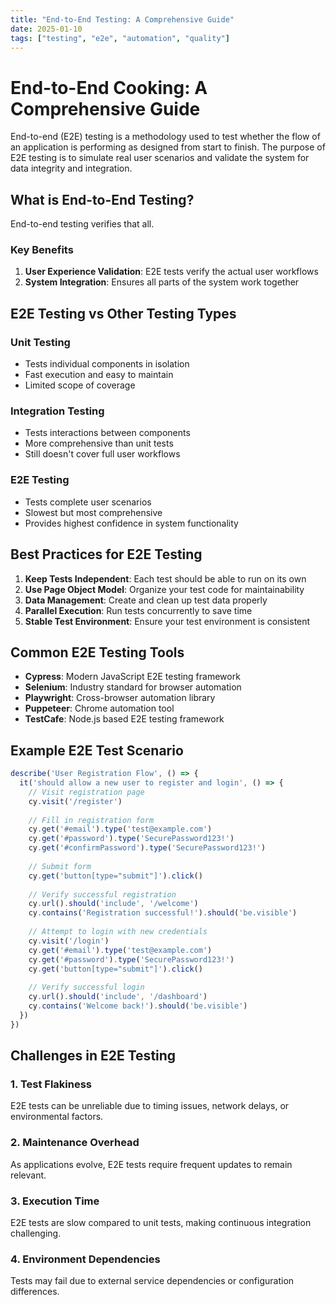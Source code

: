 ```yaml
---
title: "End-to-End Testing: A Comprehensive Guide"
date: 2025-01-10
tags: ["testing", "e2e", "automation", "quality"]
---
```


# End-to-End Cooking: A Comprehensive Guide

End-to-end (E2E) testing is a methodology used to test whether the flow of an application is performing as designed from start to finish. The purpose of E2E testing is to simulate real user scenarios and validate the system for data integrity and integration.

## What is End-to-End Testing?

End-to-end testing verifies that all.

### Key Benefits

1. **User Experience Validation**: E2E tests verify the actual user workflows
2. **System Integration**: Ensures all parts of the system work together

## E2E Testing vs Other Testing Types

### Unit Testing
- Tests individual components in isolation
- Fast execution and easy to maintain
- Limited scope of coverage

### Integration Testing
- Tests interactions between components
- More comprehensive than unit tests
- Still doesn't cover full user workflows

### E2E Testing
- Tests complete user scenarios
- Slowest but most comprehensive
- Provides highest confidence in system functionality

## Best Practices for E2E Testing

1. **Keep Tests Independent**: Each test should be able to run on its own
2. **Use Page Object Model**: Organize your test code for maintainability
3. **Data Management**: Create and clean up test data properly
4. **Parallel Execution**: Run tests concurrently to save time
5. **Stable Test Environment**: Ensure your test environment is consistent

## Common E2E Testing Tools

- **Cypress**: Modern JavaScript E2E testing framework
- **Selenium**: Industry standard for browser automation
- **Playwright**: Cross-browser automation library
- **Puppeteer**: Chrome automation tool
- **TestCafe**: Node.js based E2E testing framework

## Example E2E Test Scenario

```javascript
describe('User Registration Flow', () => {
  it('should allow a new user to register and login', () => {
    // Visit registration page
    cy.visit('/register')
    
    // Fill in registration form
    cy.get('#email').type('test@example.com')
    cy.get('#password').type('SecurePassword123!')
    cy.get('#confirmPassword').type('SecurePassword123!')
    
    // Submit form
    cy.get('button[type="submit"]').click()
    
    // Verify successful registration
    cy.url().should('include', '/welcome')
    cy.contains('Registration successful!').should('be.visible')
    
    // Attempt to login with new credentials
    cy.visit('/login')
    cy.get('#email').type('test@example.com')
    cy.get('#password').type('SecurePassword123!')
    cy.get('button[type="submit"]').click()
    
    // Verify successful login
    cy.url().should('include', '/dashboard')
    cy.contains('Welcome back!').should('be.visible')
  })
})
```

## Challenges in E2E Testing

### 1. Test Flakiness
E2E tests can be unreliable due to timing issues, network delays, or environmental factors.

### 2. Maintenance Overhead
As applications evolve, E2E tests require frequent updates to remain relevant.

### 3. Execution Time
E2E tests are slow compared to unit tests, making continuous integration challenging.

### 4. Environment Dependencies
Tests may fail due to external service dependencies or configuration differences.
